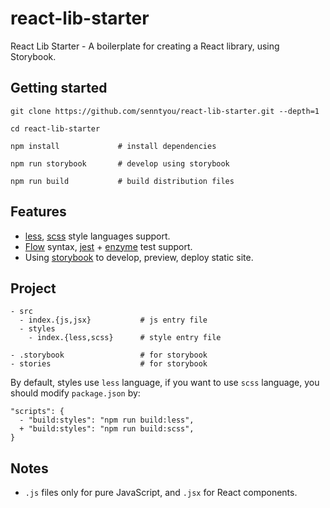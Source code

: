 # react-lib-starter

React Lib Starter - A boilerplate for creating a React library, using Storybook.

## Getting started

```
git clone https://github.com/senntyou/react-lib-starter.git --depth=1

cd react-lib-starter

npm install             # install dependencies

npm run storybook       # develop using storybook

npm run build           # build distribution files
```

## Features

- [less](http://lesscss.org/), [scss](https://sass-lang.com/) style languages support.
- [Flow](https://flow.org/) syntax, [jest](https://jestjs.io/en/) + [enzyme](https://github.com/airbnb/enzyme) test support.
- Using [storybook](https://storybook.js.org/) to develop, preview, deploy static site.

## Project

```
- src
  - index.{js,jsx}           # js entry file
  - styles
    - index.{less,scss}      # style entry file

- .storybook                 # for storybook
- stories                    # for storybook
```

By default, styles use `less` language, if you want to use `scss` language, you should modify `package.json` by:

```
"scripts": {
  - "build:styles": "npm run build:less",
  + "build:styles": "npm run build:scss",
}
```

## Notes

- `.js` files only for pure JavaScript, and `.jsx` for React components.
